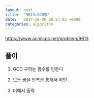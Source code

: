 ```yaml
---
layout: post
title:  "9613:GCD합"
date:   2017-10-06 00:27:03 +0900
categories: algorithm
---
```



<https://www.acmicpc.net/problem/9613>

## 풀이

1) GCD 구하는 함수를 만든다

2) 모든 쌍을 반복문 통해서 확인

3) 더해서 출력

